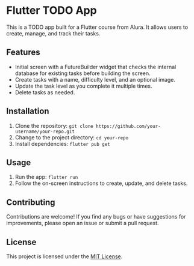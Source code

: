 # Flutter TODO App

This is a TODO app built for a Flutter course from Alura. It allows users to create, manage, and track their tasks.

## Features

- Initial screen with a FutureBuilder widget that checks the internal database for existing tasks before building the screen.
- Create tasks with a name, difficulty level, and an optional image.
- Update the task level as you complete it multiple times.
- Delete tasks as needed.

## Installation

1. Clone the repository: `git clone https://github.com/your-username/your-repo.git`
2. Change to the project directory: `cd your-repo`
3. Install dependencies: `flutter pub get`

## Usage

1. Run the app: `flutter run`
2. Follow the on-screen instructions to create, update, and delete tasks.

## Contributing

Contributions are welcome! If you find any bugs or have suggestions for improvements, please open an issue or submit a pull request.

## License

This project is licensed under the [MIT License](LICENSE).
